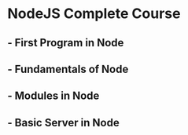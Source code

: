 # NodeJS Complete Course

## - First Program in Node
## - Fundamentals of Node
## - Modules in Node
## - Basic Server in Node
